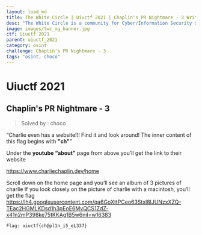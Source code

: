 ```yaml
---
layout: load_md
title: The White Circle | Uiuctf 2021 | Chaplin's PR Nightmare - 3 Writeup
desc: "The White Circle is a community for Cyber/Information Security students, enthusiasts and professionals. You can discuss anything related to Security, share your knowledge with others, get help when you need it and proceed further in your journey with amazing people from all over the world."
image: images/twc_og_banner.jpg
ctf: Uiuctf 2021
parent: uiuctf_2021
category: osint
challenge: Chaplin's PR Nightmare - 3
tags: "osint, choco"
---
```


<h1 class="heading card-title white-text">Uiuctf 2021</h1>

## Chaplin's PR Nightmare - 3
> Solved by : choco

“Charlie even has a website!!! Find it and look around!
The inner content of this flag begins with **"ch"**”

Under the **youtube “about”** page from above you’ll get the link to their website


https://www.charliechaplin.dev/home


Scroll down on the home page and you’ll see an album of 3 pictures of charlie
If you look closely on the picture of charlie with a macintosh, you’ll get the flag
https://lh4.googleusercontent.com/qa6GoXttPCeo63Stxl8lJUNzxXZQ-TEac2HGMLKDsd1h3pEoE6MvQCS1ZdZ-x41n2mP398ke75tKKAg1B5w6niI=w16383


    Flag: uiuctf{ch@pl1n_i5_eL337}



